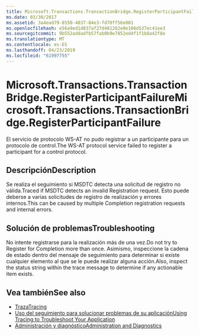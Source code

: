 ```yaml
---
title: Microsoft.Transactions.TransactionBridge.RegisterParticipantFailure
ms.date: 03/30/2017
ms.assetid: 3a4ead79-8550-4037-84e3-fd70ff56e001
ms.openlocfilehash: e56a9ed1d837af27d481282e0e106d537ec41ee3
ms.sourcegitcommit: 9b552addadfb57fab0b9e7852ed4f1f1b8a42f8e
ms.translationtype: MT
ms.contentlocale: es-ES
ms.lasthandoff: 04/23/2019
ms.locfileid: "61997755"
---
```

# <a name="microsofttransactionstransactionbridgeregisterparticipantfailure"></a><span data-ttu-id="7a71d-102">Microsoft.Transactions.TransactionBridge.RegisterParticipantFailure</span><span class="sxs-lookup"><span data-stu-id="7a71d-102">Microsoft.Transactions.TransactionBridge.RegisterParticipantFailure</span></span>
<span data-ttu-id="7a71d-103">El servicio de protocolo WS-AT no pudo registrar a un participante para un protocolo de control.</span><span class="sxs-lookup"><span data-stu-id="7a71d-103">The WS-AT protocol service failed to register a participant for a control protocol.</span></span>  
  
## <a name="description"></a><span data-ttu-id="7a71d-104">Descripción</span><span class="sxs-lookup"><span data-stu-id="7a71d-104">Description</span></span>  
 <span data-ttu-id="7a71d-105">Se realiza el seguimiento si MSDTC detecta una solicitud de registro no válida.</span><span class="sxs-lookup"><span data-stu-id="7a71d-105">Traced if MSDTC detects an invalid Registration request.</span></span> <span data-ttu-id="7a71d-106">Esto puede deberse a varias solicitudes de registro de realización y errores internos.</span><span class="sxs-lookup"><span data-stu-id="7a71d-106">This can be caused by  multiple Completion registration requests and internal errors.</span></span>  
  
## <a name="troubleshooting"></a><span data-ttu-id="7a71d-107">Solución de problemas</span><span class="sxs-lookup"><span data-stu-id="7a71d-107">Troubleshooting</span></span>  
 <span data-ttu-id="7a71d-108">No intente registrarse para la realización más de una vez.</span><span class="sxs-lookup"><span data-stu-id="7a71d-108">Do not try to Register for Completion more than once.</span></span>  <span data-ttu-id="7a71d-109">Asimismo, inspeccione la cadena de estado dentro del mensaje de seguimiento para determinar si existe cualquier elemento al que se le puede realizar alguna acción.</span><span class="sxs-lookup"><span data-stu-id="7a71d-109">Also, inspect the status string within the trace message to determine if any actionable item exists.</span></span>  
  
## <a name="see-also"></a><span data-ttu-id="7a71d-110">Vea también</span><span class="sxs-lookup"><span data-stu-id="7a71d-110">See also</span></span>

- [<span data-ttu-id="7a71d-111">Traza</span><span class="sxs-lookup"><span data-stu-id="7a71d-111">Tracing</span></span>](../../../../../docs/framework/wcf/diagnostics/tracing/index.md)
- [<span data-ttu-id="7a71d-112">Uso del seguimiento para solucionar problemas de su aplicación</span><span class="sxs-lookup"><span data-stu-id="7a71d-112">Using Tracing to Troubleshoot Your Application</span></span>](../../../../../docs/framework/wcf/diagnostics/tracing/using-tracing-to-troubleshoot-your-application.md)
- [<span data-ttu-id="7a71d-113">Administración y diagnóstico</span><span class="sxs-lookup"><span data-stu-id="7a71d-113">Administration and Diagnostics</span></span>](../../../../../docs/framework/wcf/diagnostics/index.md)
